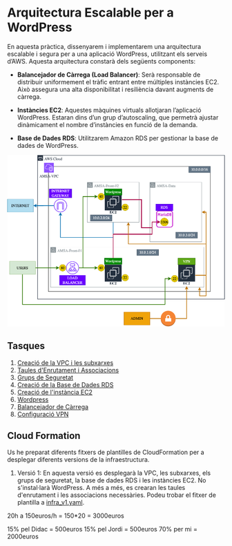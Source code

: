 # Arquitectura Escalable per a WordPress

En aquesta pràctica, dissenyarem i implementarem una arquitectura escalable i segura per a una aplicació WordPress, utilitzant els serveis d’AWS. Aquesta arquitectura constarà dels següents components:

- **Balancejador de Càrrega (Load Balancer)**: Serà responsable de distribuir uniformement el tràfic entrant entre múltiples instàncies EC2. Això assegura una alta disponibilitat i resiliència davant augments de càrrega.

- **Instàncies EC2**: Aquestes màquines virtuals allotjaran l’aplicació WordPress. Estaran dins d’un grup d’autoscaling, que permetrà ajustar dinàmicament el nombre d’instàncies en funció de la demanda.

- **Base de Dades RDS**: Utilitzarem Amazon RDS per gestionar la base de dades de WordPress.

![Arquitectura WordPress](../figs/wordpress/infra.png)

## Tasques

1. [Creació de la VPC i les subxarxes](./vpc-networking.md)
2. [Taules d'Enrutament i Associacions](./routing.md)
3. [Grups de Seguretat](./security.md)
4. [Creació de la Base de Dades RDS](./rds.md)
5. [Creació de l'instància EC2](./ec2.md)
6. [Wordpress](./wordpress.md)
7. [Balancejador de Càrrega](./loadbalancer.md)
8. [Configuració VPN](./vpn.md)

## Cloud Formation

Us he preparat diferents fitxers de plantilles de CloudFormation per a desplegar diferents versions de la infraestructura.

1. Versió 1: En aquesta versió es desplegarà la VPC, les subxarxes, els grups de seguretat, la base de dades RDS i les instàncies EC2. No s'instal·larà WordPress. A més a més, es crearan les taules d'enrutament i les associacions necessàries. Podeu trobar el fitxer de plantilla a [infra_v1.yaml](../src/wordpress/infra_v1.yaml).

20h a 150euros/h = 150*20 = 3000euros

15% pel Didac = 500euros
15% pel Jordi = 500euros
70% per mi = 2000euros
